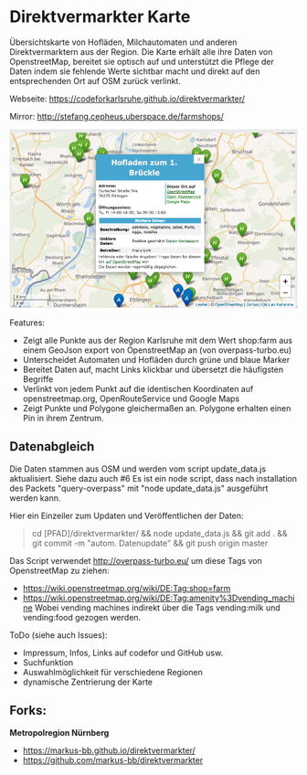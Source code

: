 # Direktvermarkter Karte
Übersichtskarte von Hofläden, Milchautomaten und anderen Direktvermarktern aus der Region. Die Karte erhält alle ihre Daten von OpenstreetMap, bereitet sie optisch auf und unterstützt die Pflege der Daten indem sie fehlende Werte sichtbar macht und direkt auf den entsprechenden Ort auf OSM zurück verlinkt.

Webseite: https://codeforkarlsruhe.github.io/direktvermarkter/

Mirror: http://stefang.cepheus.uberspace.de/farmshops/

![Map example](https://raw.githubusercontent.com/codeforkarlsruhe/direktvermarkter/master/img/direktvermarkter.png)

Features:
- Zeigt alle Punkte aus der Region Karlsruhe mit dem Wert shop:farm aus einem GeoJson export von OpenstreetMap an (von overpass-turbo.eu)
- Unterscheidet Automaten und Hofläden durch grüne und blaue Marker
- Bereitet Daten auf, macht Links klickbar und übersetzt die häufigsten Begriffe
- Verlinkt von jedem Punkt auf die identischen Koordinaten auf openstreetmap.org, OpenRouteService und Google Maps
- Zeigt Punkte und Polygone gleichermaßen an. Polygone erhalten einen Pin in ihrem Zentrum.

## Datenabgleich
Die Daten stammen aus OSM und werden vom script update_data.js aktualisiert. Siehe dazu auch #6
Es ist ein node script, dass nach installation des Packets "query-overpass" mit "node update_data.js" ausgeführt werden kann.

Hier ein Einzeiler zum Updaten und Veröffentlichen der Daten:

> cd [PFAD]/direktvermarkter/ && node update_data.js && git add . && git commit -m "autom. Datenupdate" && git push origin master

Das Script verwendet http://overpass-turbo.eu/ um diese Tags von OpenstreetMap zu ziehen:

- https://wiki.openstreetmap.org/wiki/DE:Tag:shop=farm
- https://wiki.openstreetmap.org/wiki/DE:Tag:amenity%3Dvending_machine
 Wobei vending machines indirekt über die Tags vending:milk und vending:food gezogen werden.

ToDo (siehe auch Issues):
- Impressum, Infos, Links auf codefor und GitHub usw. 
- Suchfunktion
- Auswahlmöglichkeit für verschiedene Regionen
- dynamische Zentrierung der Karte


<h2>Forks:</h2>
<b>Metropolregion Nürnberg</b>

- https://markus-bb.github.io/direktvermarkter/
- https://github.com/markus-bb/direktvermarkter
